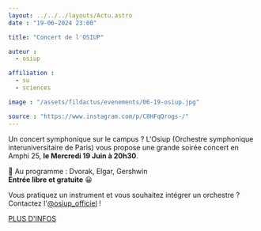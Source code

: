 ```yaml
---
layout: ../../../layouts/Actu.astro
date : "19-06-2024 23:00"

title: "Concert de l'OSIUP"

auteur :
  - osiup

affiliation :
  - su
  - sciences

image : "/assets/fildactus/evenements/06-19-osiup.jpg"

source : "https://www.instagram.com/p/C8HFqQrogs-/"
---
```


Un concert symphonique sur le campus ? L'Osiup (Orchestre symphonique interuniversitaire de Paris) vous propose une grande soirée concert en Amphi 25, __le Mercredi 19 Juin à 20h30__.

🎻 Au programme : Dvorak, Elgar, Gershwin  
__Entrée libre et gratuite__ 😀

Vous pratiquez un instrument et vous souhaitez intégrer un orchestre ? Contactez l'[@osiup_officiel](https://www.instagram.com/osiup_officiel/) !

[PLUS D'INFOS](https://www.sorbonne-universite.fr/evenements/concert-de-losiup)
